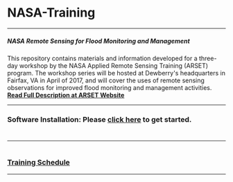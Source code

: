 # NASA-Training
---
####

##### NASA Remote Sensing for Flood Monitoring and Management
This repository contains materials and information developed for a three-day workshop by the NASA Applied Remote Sensing Training (ARSET) program. The workshop series will be hosted at Dewberry's headquarters in Fairfax, VA in April of 2017, and will cover the uses of remote sensing observations for improved flood monitoring and management activities.  [**Read Full Description at ARSET Website**](https://arset.gsfc.nasa.gov/disasters/workshops/flood-17)

---
### Software Installation: Please [click here](https://github.com/Dewberry-RSG/NASA-Training/tree/master/software-setup) to get started.
#
---
#
### [**Training Schedule**](https://github.com/Dewberry-RSG/NASA-Training/blob/master/training-materials/Agenda.pdf)
---

